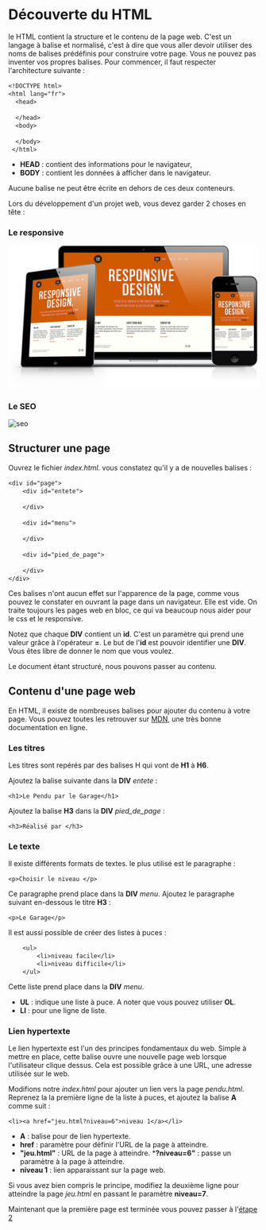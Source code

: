 # Découverte du HTML
le HTML contient la structure et le contenu de la page web. C'est un langage à balise et normalisé, c'est à dire que vous aller devoir utiliser des noms de balises prédéfinis pour construire votre page. Vous ne pouvez pas inventer vos propres balises. Pour commencer, il faut respecter l'architecture suivante :

    <!DOCTYPE html>
    <html lang="fr">
      <head>
      
      </head>
      <body>
      
      </body>
     </html>

* __HEAD__ : contient des informations pour le navigateur,
* __BODY__ : contient les données à afficher dans le navigateur.

Aucune balise ne peut être écrite en dehors de ces deux conteneurs.

Lors du développement d'un projet web, vous devez garder 2 choses en tête :

### Le responsive
![responsive](ressources/responsive.png)

### Le SEO
![seo](https://www.seoh.fr/wp-content/uploads/2018/02/Infographie-466x656.jpg)

## Structurer une page
Ouvrez le fichier _index.html_. vous constatez qu'il y a de nouvelles balises :
    
    <div id="page">
        <div id="entete">

        </div>

        <div id="menu">

        </div>

        <div id="pied_de_page">

        </div>
    </div>
    
Ces balises n'ont aucun effet sur l'apparence de la page, comme vous pouvez le constater en ouvrant la page dans un navigateur. Elle est vide. On traite toujours les pages web en bloc, ce qui va beaucoup nous aider pour le css et le responsive.

Notez que chaque __DIV__ contient un __id__. C'est un paramètre qui prend une valeur grâce à l'opérateur __=__. Le but de l'__id__ est pouvoir identifier une __DIV__. Vous êtes libre de donner le nom que vous voulez. 

Le document étant structuré, nous pouvons passer au contenu.

## Contenu d'une page web
En HTML, il existe de nombreuses balises pour ajouter du contenu à votre page.
Vous pouvez toutes les retrouver sur [MDN](https://developer.mozilla.org/fr/docs/Web/HTML), une très bonne documentation en ligne.

### Les titres
Les titres sont repérés par des balises H qui vont de __H1__ à __H6__.

Ajoutez la balise suivante dans la __DIV__ _entete_ :

    <h1>Le Pendu par le Garage</h1>

Ajoutez la balise __H3__ dans la __DIV__ _pied_de_page_ :

    <h3>Réalisé par </h3>
    
### Le texte
Il existe différents formats de textes. le plus utilisé est le paragraphe :

    <p>Choisir le niveau </p>
    
Ce paragraphe prend place dans la __DIV__ _menu_. Ajoutez le paragraphe suivant en-dessous le titre __H3__ :

    <p>Le Garage</p>
    
Il est aussi possible de créer des listes à puces :

        <ul>
            <li>niveau facile</li>
            <li>niveau difficile</li>        
        </ul>
        
Cette liste prend place dans la __DIV__ _menu_. 
* __UL__ : indique une liste à puce. A noter que vous pouvez utiliser __OL__.
* __LI__ : pour une ligne de liste.

### Lien hypertexte
Le lien hypertexte est l'un des principes fondamentaux du web. Simple à mettre en place, cette balise ouvre une nouvelle page web lorsque l'utilisateur clique dessus. Cela est possible grâce à une URL, une adresse utilisée sur le web.

Modifions notre _index.html_ pour ajouter un lien vers la page _pendu.html_. Reprenez la la première ligne de la liste à puces, et ajoutez la balise __A__ comme suit :

    <li><a href="jeu.html?niveau=6">niveau 1</a></li>
    
* __A__ : balise pour de lien hypertexte. 
* __href__ : paramètre pour définir l'URL de la page à atteindre.
* __"jeu.html"__ : URL de la page à atteindre.
*__?niveau=6"__ : passe un paramètre à la page à atteindre.
* __niveau 1__ : lien apparaissant sur la page web.

Si vous avez bien compris le principe, modifiez la deuxième ligne pour atteindre la page _jeu.html_ en passant le paramètre __niveau=7__.

Maintenant que la première page est terminée vous pouvez passer à l'[étape 2](https://github.com/JaminNormand/le-garage-le-jeu/tree/step-2)
